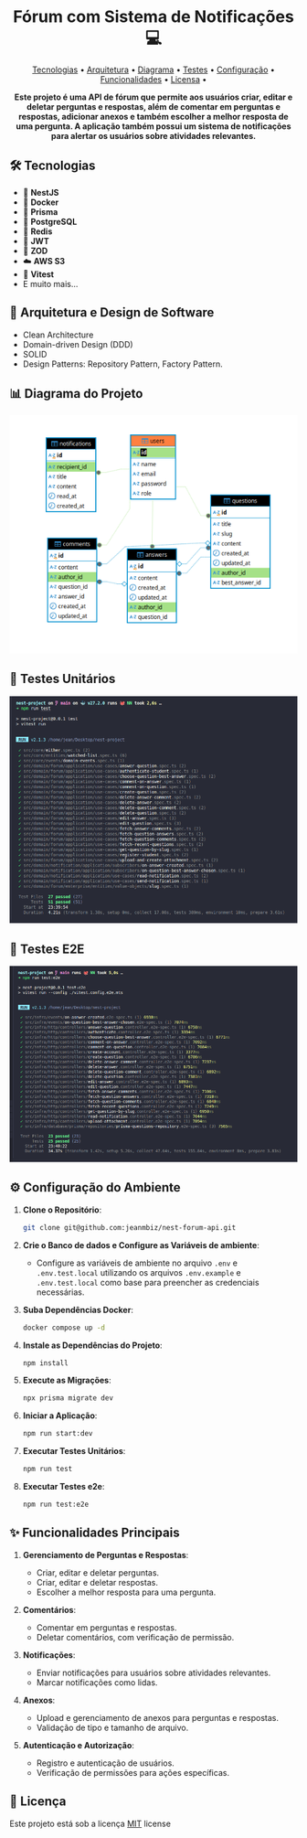<h1 align="center" style="font-weight: bold;">Fórum com Sistema de Notificações 💻</h1>

<p align="center">
 <a href="#tech">Tecnologias</a> • 
 <a href="#arch">Arquitetura</a> • 
 <a href="#diagram">Diagrama</a> • 
  <a href="#tests">Testes</a> • 
 <a href="#config">Configuração</a> • 
 <a href="#functions">Funcionalidades</a> • 
 <a href="#license">Licensa</a> • 
</p>

<p align="center">
    <b>Este projeto é uma API de fórum que permite aos usuários criar, editar e deletar perguntas e respostas, além de comentar em perguntas e respostas, adicionar anexos e também escolher a melhor resposta de uma pergunta. A aplicação também possui um sistema de notificações para alertar os usuários sobre atividades relevantes.</b>
</p>

<h2 id="tech">🛠️ Tecnologias</h2>

- 🌟 **NestJS**
- 🐳 **Docker**
- 📜 **Prisma**
- 🐘 **PostgreSQL**
- 🚀 **Redis**
- 🔑 **JWT**
- 📏 **ZOD**
- ☁️ **AWS S3**
- 🧪 **Vitest**
- E muito mais...

<h2 id="arch">📐 Arquitetura e Design de Software</h2>

- Clean Architecture
- Domain-driven Design (DDD)
- SOLID
- Design Patterns: Repository Pattern, Factory Pattern.
  
<h2 id="diagram">📊 Diagrama do Projeto</h2>

![diagrama](/src/utils/diagram.jpg)

<h2 id="tests">🧪 Testes Unitários </h2>

![testesUnitários](/src/utils/unit-tests.png)

<h2 id="">🧪 Testes E2E </h2>

![testese2e](/src/utils/2e2-tests.png)

<h2 id="config">⚙️ Configuração do Ambiente</h2>

1. **Clone o Repositório**:
   ```bash
   git clone git@github.com:jeanmbiz/nest-forum-api.git
   ```

2. **Crie o Banco de dados e Configure as Variáveis de ambiente**:
   - Configure as variáveis de ambiente no arquivo `.env` e `.env.test.local` utilizando os arquivos `.env.example` e `.env.test.local` como base para preencher as credenciais necessárias.

3. **Suba Dependências Docker**:
   ```bash
   docker compose up -d
   ```

4. **Instale as Dependências do Projeto**:
   ```bash
   npm install
   ```

5. **Execute as Migrações**:
   ```bash
   npx prisma migrate dev
   ```

6. **Iniciar a Aplicação**:
   ```bash
   npm run start:dev
   ```

7. **Executar Testes Unitários**:
   ```bash
   npm run test
   ```

8. **Executar Testes e2e**:
   ```bash
   npm run test:e2e
   ```

<h2 id="functions">✨ Funcionalidades Principais</h2>

1. **Gerenciamento de Perguntas e Respostas**:
   - Criar, editar e deletar perguntas.
   - Criar, editar e deletar respostas.
   - Escolher a melhor resposta para uma pergunta.

2. **Comentários**:
   - Comentar em perguntas e respostas.
   - Deletar comentários, com verificação de permissão.

3. **Notificações**:
   - Enviar notificações para usuários sobre atividades relevantes.
   - Marcar notificações como lidas.

4. **Anexos**:
   - Upload e gerenciamento de anexos para perguntas e respostas.
   - Validação de tipo e tamanho de arquivo.

5. **Autenticação e Autorização**:
   - Registro e autenticação de usuários.
   - Verificação de permissões para ações específicas.
  
<h2 id="license">📃 Licença</h2>

Este projeto está sob a licença [MIT](/LICENSE) license